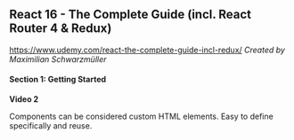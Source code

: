 ## React 16 - The Complete Guide (incl. React Router 4 & Redux)
https://www.udemy.com/react-the-complete-guide-incl-redux/
_Created by Maximilian Schwarzmüller_

#### Section 1: Getting Started

__Video 2__

Components can be considered custom HTML elements. Easy to define specifically and reuse.
